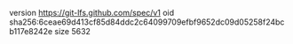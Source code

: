 version https://git-lfs.github.com/spec/v1
oid sha256:6ceae69d413cf85d84ddc2c64099709efbf9652dc09d05258f24bcb117e8242e
size 5632
